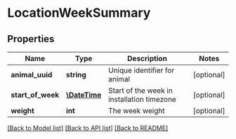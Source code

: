 # LocationWeekSummary

## Properties
Name | Type | Description | Notes
------------ | ------------- | ------------- | -------------
**animal_uuid** | **string** | Unique identifier for animal | [optional] 
**start_of_week** | [**\DateTime**](\DateTime.md) | Start of the week in installation timezone | [optional] 
**weight** | **int** | The week weight | [optional] 

[[Back to Model list]](../README.md#documentation-for-models) [[Back to API list]](../README.md#documentation-for-api-endpoints) [[Back to README]](../README.md)


